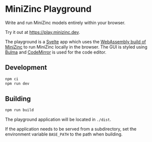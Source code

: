 MiniZinc Playground
===================

Write and run MiniZinc models entirely within your browser.

Try it out at https://play.minizinc.dev.

The playground is a [Svelte](https://svelte.dev) app which uses the
[WebAssembly build of MiniZinc](https://github.com/minizinc/minizinc-js) to run MiniZinc locally in the browser.
The GUI is styled using [Bulma](https://bulma.io) and [CodeMirror](https://codemirror.net) is used for the code editor.

## Development

```sh
npm ci
npm run dev
```

## Building

```sh
npm run build
```

The playground application will be located in `./dist`.

If the application needs to be served from a subdirectory, set the environment variable `BASE_PATH` to the path when
building.
